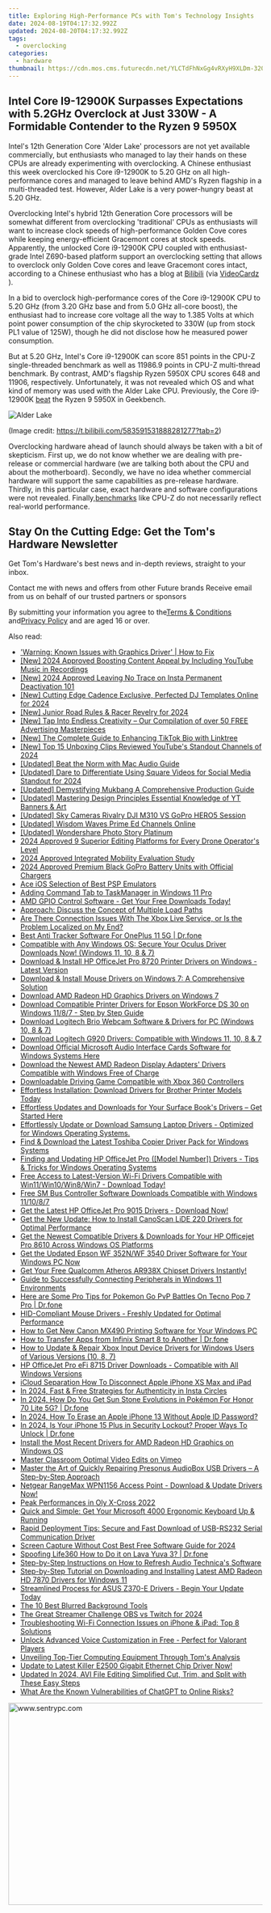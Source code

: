 ```yaml
---
title: Exploring High-Performance PCs with Tom's Technology Insights
date: 2024-08-19T04:17:32.992Z
updated: 2024-08-20T04:17:32.992Z
tags:
  - overclocking
categories:
  - hardware
thumbnail: https://cdn.mos.cms.futurecdn.net/YLCTdFhNxGg4vRXyH9XLDm-320-80.jpg
---
```


## Intel Core I9-12900K Surpasses Expectations with 5.2GHz Overclock at Just 330W - A Formidable Contender to the Ryzen 9 5950X

Intel's 12th Generation Core 'Alder Lake' processors are not yet available commercially, but enthusiasts who managed to lay their hands on these CPUs are already experimenting with overclocking. A Chinese enthusiast this week overclocked his Core i9-12900K to 5.20 GHz on all high-performance cores and managed to leave behind AMD's Ryzen flagship in a multi-threaded test. However, Alder Lake is a very power-hungry beast at 5.20 GHz.

 Overclocking Intel's hybrid 12th Generation Core processors will be somewhat different from overclocking 'traditional' CPUs as enthusiasts will want to increase clock speeds of high-performance Golden Cove cores while keeping energy-efficient Gracemont cores at stock speeds. Apparently, the unlocked Core i9-12900K CPU coupled with enthusiast-grade Intel Z690-based platform support an overclocking setting that allows to overclock only Golden Cove cores and leave Gracemont cores intact, according to a Chinese enthusiast who has a blog at [Bilibili](https://t.bilibili.com/583591531888281277?tab=2) (via [VideoCardz](https://videocardz.com/newz/intel-core-i9-12900k-overclocked-to-5-2-ghz-on-all-performance-cores-reportedly-consumes-330w-of-power) ).

 In a bid to overclock high-performance cores of the Core i9-12900K CPU to 5.20 GHz (from 3.20 GHz base and from 5.0 GHz all-core boost), the enthusiast had to increase core voltage all the way to 1.385 Volts at which point power consumption of the chip skyrocketed to 330W (up from stock PL1 value of 125W), though he did not disclose how he measured power consumption.

 But at 5.20 GHz, Intel's Core i9-12900K can score 851 points in the CPU-Z single-threaded benchmark as well as 11986.9 points in CPU-Z multi-thread benchmark. By contrast, AMD's flagship Ryzen 5950X CPU scores 648 and 11906, respectively. Unfortunately, it was not revealed which OS and what kind of memory was used with the Alder Lake CPU. Previously, the Core i9-12900K [beat](https://tools.techidaily.com) the Ryzen 9 5950X in Geekbench.

![Alder Lake](https://cdn.mos.cms.futurecdn.net/fbnDrnv2dxSmHDhFfeK2A5-320-80.png)

 (Image credit: <https://t.bilibili.com/583591531888281277?tab=2>)

 Overclocking hardware ahead of launch should always be taken with a bit of skepticism. First up, we do not know whether we are dealing with pre-release or commercial hardware (we are talking both about the CPU and about the motherboard). Secondly, we have no idea whether commercial hardware will support the same capabilities as pre-release hardware. Thirdly, in this particular case, exact hardware and software configurations were not revealed. Finally,[benchmarks](https://tools.techidaily.com) like CPU-Z do not necessarily reflect real-world performance.

## Stay On the Cutting Edge: Get the Tom's Hardware Newsletter

 Get Tom's Hardware's best news and in-depth reviews, straight to your inbox.

 Contact me with news and offers from other Future brands  Receive email from us on behalf of our trusted partners or sponsors

 By submitting your information you agree to the[Terms & Conditions](https://futureplc.com/terms-conditions/) and[Privacy Policy](https://futureplc.com/privacy-policy/) and are aged 16 or over.

<ins class="adsbygoogle"
     style="display:block"
     data-ad-format="autorelaxed"
     data-ad-client="ca-pub-7571918770474297"
     data-ad-slot="1223367746"></ins>



<ins class="adsbygoogle"
     style="display:block"
     data-ad-client="ca-pub-7571918770474297"
     data-ad-slot="8358498916"
     data-ad-format="auto"
     data-full-width-responsive="true"></ins>

<span class="atpl-alsoreadstyle">Also read:</span>
<div><ul>
<li><a href="https://hardware-updates.techidaily.com/warning-known-issues-with-graphics-driver-how-to-fix/"><u>'Warning: Known Issues with Graphics Driver' | How to Fix</u></a></li>
<li><a href="https://fox-glue.techidaily.com/new-2024-approved-boosting-content-appeal-by-including-youtube-music-in-recordings/"><u>[New] 2024 Approved  Boosting Content Appeal by Including YouTube Music in Recordings</u></a></li>
<li><a href="https://instagram-video-files.techidaily.com/new-2024-approved-leaving-no-trace-on-insta-permanent-deactivation-101/"><u>[New] 2024 Approved  Leaving No Trace on Insta  Permanent Deactivation 101</u></a></li>
<li><a href="https://facebook-video-share.techidaily.com/new-cutting-edge-cadence-exclusive-perfected-dj-templates-online-for-2024/"><u>[New] Cutting Edge Cadence  Exclusive, Perfected DJ Templates Online for 2024</u></a></li>
<li><a href="https://on-screen-recording.techidaily.com/new-junior-road-rules-and-racer-revelry-for-2024/"><u>[New] Junior Road Rules & Racer Revelry for 2024</u></a></li>
<li><a href="https://facebook-record-videos.techidaily.com/new-tap-into-endless-creativity-our-compilation-of-over-50-free-advertising-masterpieces/"><u>[New] Tap Into Endless Creativity – Our Compilation of over 50 FREE Advertising Masterpieces</u></a></li>
<li><a href="https://some-skills.techidaily.com/new-the-complete-guide-to-enhancing-tiktok-bio-with-linktree/"><u>[New] The Complete Guide to Enhancing TikTok Bio with Linktree</u></a></li>
<li><a href="https://some-skills.techidaily.com/new-top-15-unboxing-clips-reviewed-youtubes-standout-channels-of-2024/"><u>[New] Top 15 Unboxing Clips Reviewed  YouTube's Standout Channels of 2024</u></a></li>
<li><a href="https://video-screen-grab.techidaily.com/updated-beat-the-norm-with-mac-audio-guide/"><u>[Updated] Beat the Norm with Mac Audio Guide</u></a></li>
<li><a href="https://facebook-clips.techidaily.com/updated-dare-to-differentiate-using-square-videos-for-social-media-standout-for-2024/"><u>[Updated] Dare to Differentiate  Using Square Videos for Social Media Standout for 2024</u></a></li>
<li><a href="https://youtube-video-recordings.techidaily.com/updated-demystifying-mukbang-a-comprehensive-production-guide/"><u>[Updated] Demystifying Mukbang  A Comprehensive Production Guide</u></a></li>
<li><a href="https://facebook-video-footage.techidaily.com/updated-mastering-design-principles-essential-knowledge-of-yt-banners-and-art/"><u>[Updated] Mastering Design Principles  Essential Knowledge of YT Banners & Art</u></a></li>
<li><a href="https://extra-guidance.techidaily.com/updated-sky-cameras-rivalry-dji-m310-vs-gopro-hero5-session/"><u>[Updated] Sky Cameras Rivalry  DJI M310 VS GoPro HERO5 Session</u></a></li>
<li><a href="https://facebook-record-videos.techidaily.com/updated-wisdom-waves-prime-ed-channels-online/"><u>[Updated] Wisdom Waves  Prime Ed Channels Online</u></a></li>
<li><a href="https://fox-blue.techidaily.com/updated-wondershare-photo-story-platinum/"><u>[Updated] Wondershare Photo Story Platinum</u></a></li>
<li><a href="https://extra-tips.techidaily.com/2024-approved-9-superior-editing-platforms-for-every-drone-operators-level/"><u>2024 Approved  9 Superior Editing Platforms for Every Drone Operator's Level</u></a></li>
<li><a href="https://vp-tips.techidaily.com/2024-approved-integrated-mobility-evaluation-study/"><u>2024 Approved  Integrated Mobility Evaluation Study</u></a></li>
<li><a href="https://article-posts.techidaily.com/2024-approved-premium-black-gopro-battery-units-with-official-chargers/"><u>2024 Approved  Premium Black GoPro Battery Units with Official Chargers</u></a></li>
<li><a href="https://screen-sharing-recording.techidaily.com/ace-ios-selection-of-best-psp-emulators/"><u>Ace iOS Selection of Best PSP Emulators</u></a></li>
<li><a href="https://win11.techidaily.com/adding-command-tab-to-taskmanager-in-windows-11-pro/"><u>Adding Command Tab to TaskManager in Windows 11 Pro</u></a></li>
<li><a href="https://hardware-updates.techidaily.com/amd-gpio-control-software-get-your-free-downloads-today/"><u>AMD GPIO Control Software - Get Your Free Downloads Today!</u></a></li>
<li><a href="https://hardware-updates.techidaily.com/1722966116598-approach-discuss-the-concept-of-multiple-load-paths/"><u>Approach: Discuss the Concept of Multiple Load Paths</u></a></li>
<li><a href="https://tech-recovery.techidaily.com/are-there-connection-issues-with-the-xbox-live-service-or-is-the-problem-localized-on-my-end/"><u>Are There Connection Issues With The Xbox Live Service, or Is the Problem Localized on My End?</u></a></li>
<li><a href="https://android-location-track.techidaily.com/best-anti-tracker-software-for-oneplus-11-5g-drfone-by-drfone-virtual-android/"><u>Best Anti Tracker Software For OnePlus 11 5G | Dr.fone</u></a></li>
<li><a href="https://hardware-updates.techidaily.com/compatible-with-any-windows-os-secure-your-oculus-driver-downloads-now-windows-11-10-8-and-7/"><u>Compatible with Any Windows OS: Secure Your Oculus Driver Downloads Now! (Windows 11, 10, 8 & 7)</u></a></li>
<li><a href="https://hardware-updates.techidaily.com/download-and-install-hp-officejet-pro-8720-printer-drivers-on-windows-latest-version/"><u>Download & Install HP OfficeJet Pro 8720 Printer Drivers on Windows - Latest Version</u></a></li>
<li><a href="https://hardware-updates.techidaily.com/download-and-install-mouse-drivers-on-windows-7-a-comprehensive-solution/"><u>Download & Install Mouse Drivers on Windows 7: A Comprehensive Solution</u></a></li>
<li><a href="https://hardware-updates.techidaily.com/download-amd-radeon-hd-graphics-drivers-on-windows-7/"><u>Download AMD Radeon HD Graphics Drivers on Windows 7</u></a></li>
<li><a href="https://hardware-updates.techidaily.com/download-compatible-printer-drivers-for-epson-workforce-ds-30-on-windows-1187-step-by-step-guide/"><u>Download Compatible Printer Drivers for Epson WorkForce DS 30 on Windows 11/8/7 - Step by Step Guide</u></a></li>
<li><a href="https://hardware-updates.techidaily.com/download-logitech-brio-webcam-software-and-drivers-for-pc-windows-10-8-and-7/"><u>Download Logitech Brio Webcam Software & Drivers for PC (Windows 10, 8 & 7)</u></a></li>
<li><a href="https://hardware-updates.techidaily.com/download-logitech-g920-drivers-compatible-with-windows-11-10-8-and-7/"><u>Download Logitech G920 Drivers: Compatible with Windows 11, 10, 8 & 7</u></a></li>
<li><a href="https://hardware-updates.techidaily.com/download-official-microsoft-audio-interface-cards-software-for-windows-systems-here/"><u>Download Official Microsoft Audio Interface Cards Software for Windows Systems Here</u></a></li>
<li><a href="https://hardware-updates.techidaily.com/download-the-newest-amd-radeon-display-adapters-drivers-compatible-with-windows-free-of-charge/"><u>Download the Newest AMD Radeon Display Adapters' Drivers Compatible with Windows Free of Charge</u></a></li>
<li><a href="https://hardware-updates.techidaily.com/downloadable-driving-game-compatible-with-xbox-360-controllers/"><u>Downloadable Driving Game Compatible with Xbox 360 Controllers</u></a></li>
<li><a href="https://hardware-updates.techidaily.com/1722968848663-effortless-installation-download-drivers-for-brother-printer-models-today/"><u>Effortless Installation: Download Drivers for Brother Printer Models Today</u></a></li>
<li><a href="https://hardware-updates.techidaily.com/effortless-updates-and-downloads-for-your-surface-books-drivers-get-started-here/"><u>Effortless Updates and Downloads for Your Surface Book's Drivers – Get Started Here</u></a></li>
<li><a href="https://hardware-updates.techidaily.com/effortlessly-update-or-download-samsung-laptop-drivers-optimized-for-windows-operating-systems/"><u>Effortlessly Update or Download Samsung Laptop Drivers - Optimized for Windows Operating Systems.</u></a></li>
<li><a href="https://hardware-updates.techidaily.com/find-and-download-the-latest-toshiba-copier-driver-pack-for-windows-systems/"><u>Find & Download the Latest Toshiba Copier Driver Pack for Windows Systems</u></a></li>
<li><a href="https://hardware-updates.techidaily.com/finding-and-updating-hp-officejet-pro-model-number-drivers-tips-and-tricks-for-windows-operating-systems/"><u>Finding and Updating HP OfficeJet Pro ([Model Number]) Drivers - Tips & Tricks for Windows Operating Systems</u></a></li>
<li><a href="https://hardware-updates.techidaily.com/free-access-to-latest-version-wi-fi-drivers-compatible-with-win11win10win8win7-download-today/"><u>Free Access to Latest-Version Wi-Fi Drivers Compatible with Win11/Win10/Win8/Win7 - Download Today!</u></a></li>
<li><a href="https://hardware-updates.techidaily.com/free-sm-bus-controller-software-downloads-compatible-with-windows-111087/"><u>Free SM Bus Controller Software Downloads Compatible with Windows 11/10/8/7</u></a></li>
<li><a href="https://hardware-updates.techidaily.com/get-the-latest-hp-officejet-pro-9015-drivers-download-now/"><u>Get the Latest HP OfficeJet Pro 9015 Drivers - Download Now!</u></a></li>
<li><a href="https://hardware-updates.techidaily.com/get-the-new-update-how-to-install-canoscan-lide-220-drivers-for-optimal-performance/"><u>Get the New Update: How to Install CanoScan LiDE 220 Drivers for Optimal Performance</u></a></li>
<li><a href="https://hardware-updates.techidaily.com/get-the-newest-compatible-drivers-and-downloads-for-your-hp-officejet-pro-8610-across-windows-os-platforms/"><u>Get the Newest Compatible Drivers & Downloads for Your HP Officejet Pro 8610 Across Windows OS Platforms</u></a></li>
<li><a href="https://hardware-updates.techidaily.com/get-the-updated-epson-wf-352nwf-3540-driver-software-for-your-windows-pc-now/"><u>Get the Updated Epson WF 352N/WF 3540 Driver Software for Your Windows PC Now</u></a></li>
<li><a href="https://hardware-updates.techidaily.com/get-your-free-qualcomm-atheros-ar938x-chipset-drivers-instantly/"><u>Get Your Free Qualcomm Atheros AR938X Chipset Drivers Instantly!</u></a></li>
<li><a href="https://hardware-updates.techidaily.com/guide-to-successfully-connecting-peripherals-in-windows-11-environments/"><u>Guide to Successfully Connecting Peripherals in Windows 11 Environments</u></a></li>
<li><a href="https://android-pokemon-go.techidaily.com/here-are-some-pro-tips-for-pokemon-go-pvp-battles-on-tecno-pop-7-pro-drfone-by-drfone-virtual-android/"><u>Here are Some Pro Tips for Pokemon Go PvP Battles On Tecno Pop 7 Pro | Dr.fone</u></a></li>
<li><a href="https://hardware-updates.techidaily.com/1722972709038-hid-compliant-mouse-drivers-freshly-updated-for-optimal-performance/"><u>HID-Compliant Mouse Drivers - Freshly Updated for Optimal Performance</u></a></li>
<li><a href="https://hardware-updates.techidaily.com/how-to-get-new-canon-mx490-printing-software-for-your-windows-pc/"><u>How to Get New Canon MX490 Printing Software for Your Windows PC</u></a></li>
<li><a href="https://blog-min.techidaily.com/how-to-transfer-apps-from-infinix-smart-8-to-another-drfone-by-drfone-transfer-from-android-transfer-from-android/"><u>How to Transfer Apps from Infinix Smart 8 to Another | Dr.fone</u></a></li>
<li><a href="https://hardware-updates.techidaily.com/how-to-update-and-repair-xbox-input-device-drivers-for-windows-users-of-various-versions-10-8-7/"><u>How to Update & Repair Xbox Input Device Drivers for Windows Users of Various Versions (10, 8, 7)</u></a></li>
<li><a href="https://hardware-updates.techidaily.com/hp-officejet-pro-efi-8715-driver-downloads-compatible-with-all-windows-versions/"><u>HP OfficeJet Pro eFi 8715 Driver Downloads - Compatible with All Windows Versions</u></a></li>
<li><a href="https://apple-account.techidaily.com/icloud-separation-how-to-disconnect-apple-iphone-xs-max-and-ipad-by-drfone-ios/"><u>iCloud Separation How To Disconnect Apple iPhone XS Max and iPad</u></a></li>
<li><a href="https://instagram-clips.techidaily.com/in-2024-fast-and-free-strategies-for-authenticity-in-insta-circles/"><u>In 2024, Fast & Free Strategies for Authenticity in Insta Circles</u></a></li>
<li><a href="https://pokemon-go-android.techidaily.com/in-2024-how-do-you-get-sun-stone-evolutions-in-pokemon-for-honor-70-lite-5g-drfone-by-drfone-virtual-android/"><u>In 2024, How Do You Get Sun Stone Evolutions in Pokémon For Honor 70 Lite 5G? | Dr.fone</u></a></li>
<li><a href="https://apple-account.techidaily.com/in-2024-how-to-erase-an-apple-iphone-13-without-apple-id-password-by-drfone-ios/"><u>In 2024, How To Erase an Apple iPhone 13 Without Apple ID Password?</u></a></li>
<li><a href="https://iphone-unlock.techidaily.com/in-2024-is-your-iphone-15-plus-in-security-lockout-proper-ways-to-unlock-drfone-by-drfone-ios/"><u>In 2024, Is Your iPhone 15 Plus in Security Lockout? Proper Ways To Unlock | Dr.fone</u></a></li>
<li><a href="https://hardware-updates.techidaily.com/install-the-most-recent-drivers-for-amd-radeon-hd-graphics-on-windows-os/"><u>Install the Most Recent Drivers for AMD Radeon HD Graphics on Windows OS</u></a></li>
<li><a href="https://vimeo-videos.techidaily.com/master-classroom-optimal-video-edits-on-vimeo/"><u>Master Classroom  Optimal Video Edits on Vimeo</u></a></li>
<li><a href="https://hardware-updates.techidaily.com/1722959971654-master-the-art-of-quickly-repairing-presonus-audiobox-usb-drivers-a-step-by-step-approach/"><u>Master the Art of Quickly Repairing Presonus AudioBox USB Drivers – A Step-by-Step Approach</u></a></li>
<li><a href="https://hardware-updates.techidaily.com/netgear-rangemax-wpn1156-access-point-download-and-update-drivers-now/"><u>Netgear RangeMax WPN1156 Access Point - Download & Update Drivers Now!</u></a></li>
<li><a href="https://extra-lessons.techidaily.com/peak-performances-in-oly-x-cross-2022/"><u>Peak Performances in Oly X-Cross 2022</u></a></li>
<li><a href="https://hardware-updates.techidaily.com/1722962403972-quick-and-simple-get-your-microsoft-4000-ergonomic-keyboard-up-and-running/"><u>Quick and Simple: Get Your Microsoft 4000 Ergonomic Keyboard Up & Running</u></a></li>
<li><a href="https://hardware-updates.techidaily.com/rapid-deployment-tips-secure-and-fast-download-of-usb-rs232-serial-communication-driver/"><u>Rapid Deployment Tips: Secure and Fast Download of USB-RS232 Serial Communication Driver</u></a></li>
<li><a href="https://video-capture.techidaily.com/screen-capture-without-cost-best-free-software-guide-for-2024/"><u>Screen Capture Without Cost  Best Free Software Guide for 2024</u></a></li>
<li><a href="https://fake-location.techidaily.com/spoofing-life360-how-to-do-it-on-lava-yuva-3-drfone-by-drfone-virtual-android/"><u>Spoofing Life360 How to Do it on Lava Yuva 3? | Dr.fone</u></a></li>
<li><a href="https://hardware-updates.techidaily.com/step-by-step-instructions-on-how-to-refresh-audio-technicas-software/"><u>Step-by-Step Instructions on How to Refresh Audio Technica's Software</u></a></li>
<li><a href="https://hardware-updates.techidaily.com/step-by-step-tutorial-on-downloading-and-installing-latest-amd-radeon-hd-7870-drivers-for-windows-11/"><u>Step-by-Step Tutorial on Downloading and Installing Latest AMD Radeon HD 7870 Drivers for Windows 11</u></a></li>
<li><a href="https://hardware-updates.techidaily.com/streamlined-process-for-asus-z370-e-drivers-begin-your-update-today/"><u>Streamlined Process for ASUS Z370-E Drivers - Begin Your Update Today</u></a></li>
<li><a href="https://vp-tips.techidaily.com/the-10-best-blurred-background-tools/"><u>The 10 Best Blurred Background Tools</u></a></li>
<li><a href="https://screen-sharing-recording.techidaily.com/the-great-streamer-challenge-obs-vs-twitch-for-2024/"><u>The Great Streamer Challenge  OBS vs Twitch for 2024</u></a></li>
<li><a href="https://fox-that.techidaily.com/troubleshooting-wi-fi-connection-issues-on-iphone-and-ipad-top-8-solutions/"><u>Troubleshooting Wi-Fi Connection Issues on iPhone & iPad: Top 8 Solutions</u></a></li>
<li><a href="https://extra-information.techidaily.com/unlock-advanced-voice-customization-in-free-perfect-for-valorant-players/"><u>Unlock Advanced Voice Customization in Free - Perfect for Valorant Players</u></a></li>
<li><a href="https://driver-install.techidaily.com/unveiling-top-tier-computing-equipment-through-toms-analysis/"><u>Unveiling Top-Tier Computing Equipment Through Tom's Analysis</u></a></li>
<li><a href="https://hardware-updates.techidaily.com/1722969047574-update-to-latest-killer-e2500-gigabit-ethernet-chip-driver-now/"><u>Update to Latest Killer E2500 Gigabit Ethernet Chip Driver Now!</u></a></li>
<li><a href="https://ai-driven-video-production.techidaily.com/updated-in-2024-avi-file-editing-simplified-cut-trim-and-split-with-these-easy-steps/"><u>Updated In 2024, AVI File Editing Simplified Cut, Trim, and Split with These Easy Steps</u></a></li>
<li><a href="https://tech-revival.techidaily.com/what-are-the-known-vulnerabilities-of-chatgpt-to-online-risks/"><u>What Are the Known Vulnerabilities of ChatGPT to Online Risks?</u></a></li>
</ul></div>

<!-- affiliate ads begin -->
<a href="https://sentrypc.7eer.net/c/5597632/398453/3022" target="_top" id="398453"><img src="//a.impactradius-go.com/display-ad/3022-398453" border="0" alt="www.sentrypc.com" width="580" height="400"/></a><img height="0" width="0" src="https://sentrypc.7eer.net/i/5597632/398453/3022" style="position:absolute;visibility:hidden;" border="0" />
<!-- affiliate ads end -->